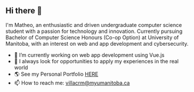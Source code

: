 ## Hi there 👋
I'm Matheo, an enthusiastic and driven undergraduate computer science student with a passion for technology and innovation.
Currently pursuing Bachelor of Computer Science Honours (Co-op Option) at University of Manitoba, with an interest on web and app development and cybersecurity.
- 🔭 I’m currently working on web app development using Vue.js
- 🤔 I always look for opportunities to apply my experiences in the real world
- :earth_americas: See my Personal Portfolio [HERE](https://githubmat284.github.io/Personal-Portfolio-Website)
- 📫 How to reach me: villacrm@myumanitoba.ca

